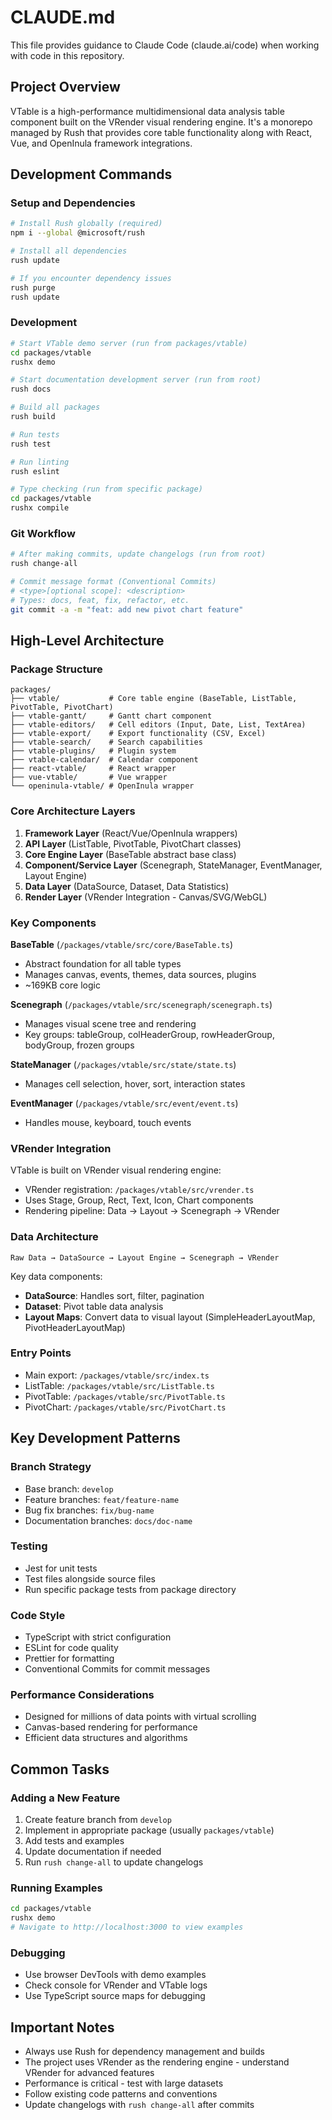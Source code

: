 # CLAUDE.md

This file provides guidance to Claude Code (claude.ai/code) when working with code in this repository.

## Project Overview

VTable is a high-performance multidimensional data analysis table component built on the VRender visual rendering engine. It's a monorepo managed by Rush that provides core table functionality along with React, Vue, and OpenInula framework integrations.

## Development Commands

### Setup and Dependencies
```bash
# Install Rush globally (required)
npm i --global @microsoft/rush

# Install all dependencies
rush update

# If you encounter dependency issues
rush purge
rush update
```

### Development
```bash
# Start VTable demo server (run from packages/vtable)
cd packages/vtable
rushx demo

# Start documentation development server (run from root)
rush docs

# Build all packages
rush build

# Run tests
rush test

# Run linting
rush eslint

# Type checking (run from specific package)
cd packages/vtable
rushx compile
```

### Git Workflow
```bash
# After making commits, update changelogs (run from root)
rush change-all

# Commit message format (Conventional Commits)
# <type>[optional scope]: <description>
# Types: docs, feat, fix, refactor, etc.
git commit -a -m "feat: add new pivot chart feature"
```

## High-Level Architecture

### Package Structure
```
packages/
├── vtable/           # Core table engine (BaseTable, ListTable, PivotTable, PivotChart)
├── vtable-gantt/     # Gantt chart component
├── vtable-editors/   # Cell editors (Input, Date, List, TextArea)
├── vtable-export/    # Export functionality (CSV, Excel)
├── vtable-search/    # Search capabilities
├── vtable-plugins/   # Plugin system
├── vtable-calendar/  # Calendar component
├── react-vtable/     # React wrapper
├── vue-vtable/       # Vue wrapper
└── openinula-vtable/ # OpenInula wrapper
```

### Core Architecture Layers
1. **Framework Layer** (React/Vue/OpenInula wrappers)
2. **API Layer** (ListTable, PivotTable, PivotChart classes)
3. **Core Engine Layer** (BaseTable abstract base class)
4. **Component/Service Layer** (Scenegraph, StateManager, EventManager, Layout Engine)
5. **Data Layer** (DataSource, Dataset, Data Statistics)
6. **Render Layer** (VRender Integration - Canvas/SVG/WebGL)

### Key Components

**BaseTable** (`/packages/vtable/src/core/BaseTable.ts`)
- Abstract foundation for all table types
- Manages canvas, events, themes, data sources, plugins
- ~169KB core logic

**Scenegraph** (`/packages/vtable/src/scenegraph/scenegraph.ts`)
- Manages visual scene tree and rendering
- Key groups: tableGroup, colHeaderGroup, rowHeaderGroup, bodyGroup, frozen groups

**StateManager** (`/packages/vtable/src/state/state.ts`)
- Manages cell selection, hover, sort, interaction states

**EventManager** (`/packages/vtable/src/event/event.ts`)
- Handles mouse, keyboard, touch events

### VRender Integration
VTable is built on VRender visual rendering engine:
- VRender registration: `/packages/vtable/src/vrender.ts`
- Uses Stage, Group, Rect, Text, Icon, Chart components
- Rendering pipeline: Data → Layout → Scenegraph → VRender

### Data Architecture
```
Raw Data → DataSource → Layout Engine → Scenegraph → VRender
```

Key data components:
- **DataSource**: Handles sort, filter, pagination
- **Dataset**: Pivot table data analysis
- **Layout Maps**: Convert data to visual layout (SimpleHeaderLayoutMap, PivotHeaderLayoutMap)

### Entry Points
- Main export: `/packages/vtable/src/index.ts`
- ListTable: `/packages/vtable/src/ListTable.ts`
- PivotTable: `/packages/vtable/src/PivotTable.ts`
- PivotChart: `/packages/vtable/src/PivotChart.ts`

## Key Development Patterns

### Branch Strategy
- Base branch: `develop`
- Feature branches: `feat/feature-name`
- Bug fix branches: `fix/bug-name`
- Documentation branches: `docs/doc-name`

### Testing
- Jest for unit tests
- Test files alongside source files
- Run specific package tests from package directory

### Code Style
- TypeScript with strict configuration
- ESLint for code quality
- Prettier for formatting
- Conventional Commits for commit messages

### Performance Considerations
- Designed for millions of data points with virtual scrolling
- Canvas-based rendering for performance
- Efficient data structures and algorithms

## Common Tasks

### Adding a New Feature
1. Create feature branch from `develop`
2. Implement in appropriate package (usually `packages/vtable`)
3. Add tests and examples
4. Update documentation if needed
5. Run `rush change-all` to update changelogs

### Running Examples
```bash
cd packages/vtable
rushx demo
# Navigate to http://localhost:3000 to view examples
```

### Debugging
- Use browser DevTools with demo examples
- Check console for VRender and VTable logs
- Use TypeScript source maps for debugging

## Important Notes

- Always use Rush for dependency management and builds
- The project uses VRender as the rendering engine - understand VRender for advanced features
- Performance is critical - test with large datasets
- Follow existing code patterns and conventions
- Update changelogs with `rush change-all` after commits